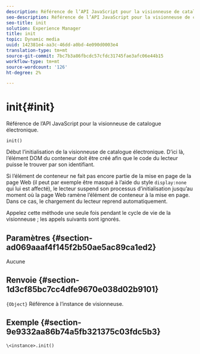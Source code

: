 ```yaml
---
description: Référence de l’API JavaScript pour la visionneuse de catalogue électronique.
seo-description: Référence de l’API JavaScript pour la visionneuse de catalogue électronique.
seo-title: init
solution: Experience Manager
title: init
topic: Dynamic media
uuid: 142381e4-aa3c-46dd-a0bd-4e090d0003e4
translation-type: tm+mt
source-git-commit: 7bc7b3a86fbcdc57cfdc31745fae3afc06e44b15
workflow-type: tm+mt
source-wordcount: '126'
ht-degree: 2%

---
```



# init{#init}

Référence de l’API JavaScript pour la visionneuse de catalogue électronique.

`init()`

Début l’initialisation de la visionneuse de catalogue électronique. D’ici là, l’élément DOM du conteneur doit être créé afin que le code du lecteur puisse le trouver par son identifiant.

Si l’élément de conteneur ne fait pas encore partie de la mise en page de la page Web (il peut par exemple être masqué à l’aide du style `display:none` qui lui est affecté), le lecteur suspend son processus d’initialisation jusqu’au moment où la page Web ramène l’élément de conteneur à la mise en page. Dans ce cas, le chargement du lecteur reprend automatiquement.

Appelez cette méthode une seule fois pendant le cycle de vie de la visionneuse ; les appels suivants sont ignorés.

## Paramètres {#section-ad069aaaf4f145f2b50ae5ac89ca1ed2}

Aucune

## Renvoie {#section-1d3cf85bc7cc4dfe9670e038d02b9101}

`{Object}` Référence à l’instance de visionneuse.

## Exemple {#section-9e9332aa86b74a5fb321375c03fdc5b3}

```
\<instance>.init()
```

